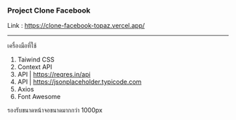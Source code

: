 
 ### Project Clone Facebook
 Link : https://clone-facebook-topaz.vercel.app/

---
 เครื่องมือที่ใช้

1. Taiwind CSS
2. Context API
3. API | https://reqres.in/api
4. API | https://jsonplaceholder.typicode.com
5. Axios
6. Font Awesome

รองรับขนาดหน้าจอขนาดมากกว่า 1000px 
  
